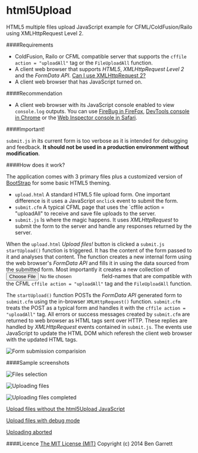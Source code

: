 html5Upload
===========

HTML5 multiple files upload JavaScript example for CFML/ColdFusion/Railo using XMLHttpRequest Level 2.

####Requirements

* ColdFusion, Railo or CFML compatible server that supports the `cffile action = "uploadAll"` tag or the `FileUploadAll` function.
* A client web browser that supports _HTML5_, _XMLHttpRequest Level 2_ and the _FormData API_. [Can I use XMLHttpRequest 2?](http://caniuse.com/xhr2)
* A client web browser that has JavaScript turned on.

####Recommendation

* A client web browser with its JavaScript console enabled to view `console.log` outputs. You can use [FireBug in FireFox](https://getfirebug.com), [DevTools console in Chrome](https://developer.chrome.com/devtools/index) or the [Web Inspector console in Safari](https://developer.apple.com/safari/tools/).

####Important!

`submit.js` in its current form is too verbose as it is intended for debugging and feedback. **It should not be used in a production environment without modification**.

####How does it work?

The application comes with 3 primary files plus a customized version of [BootStrap](http://getbootstrap.com) for some basic HTML5 theming.
* `upload.html` A standard HTML5 file upload form. One important difference is it uses a JavaScript `onclick` event to submit the form.
* `submit.cfm` A typical CFML page that uses the `cffile action = "uploadAll" to receive and save file uploads to the server.
* `submit.js` Is where the magic happens. It uses _XMLHttpRequest_ to submit the form to the server and handle any responses returned by the server.
 
When the `upload.html` _Upload files!_ button is clicked a `submit.js` `startUpload()` function is triggered. It has the content of the form passed to it and analyses that content. The function creates a new internal form using the web browser's _FormData API_ and fills it in using the data sourced from the submitted form. Most importantly it creates a new collection of <input type="file"> field-names that are compatible with the CFML `cffile action = "uploadAll"` tag and the `FileUploadAll` function.

The `startUpload()` function POSTs the _FormData API_ generated form to `submit.cfm` using the in-browser `XMLHttpRequest()` function. `submit.cfm` treats the POST as a typical form and handles it with the `cffile action = "uploadAll"` tag. All errors or success messages created by `submit.cfm` are returned to web browser as HTML tags sent over HTTP. These replies are handled by _XMLHttpRequest_ events contained in `submit.js`. The events use JavaScript to update the HTML DOM which referesh the client web browser with the updated HTML tags.

![Form submission comparision](https://github.com/bengarrett/html5Upload/blob/master/screenshots/form.submission.comparison.png)

####Sample screenshots

![Files selection](https://github.com/bengarrett/html5Upload/blob/master/screenshots/pre-upload.files.section.png)

![Uploading files](https://github.com/bengarrett/html5Upload/blob/master/screenshots/upload.files.progress.1.png)

![Uploading files completed](https://github.com/bengarrett/html5Upload/blob/master/screenshots/upload.files.progress.2.png)

[Upload files without the html5Upload JavaScript](https://github.com/bengarrett/html5Upload/blob/master/screenshots/no.javascript.upload.files.failed.png)

[Upload files with debug mode](https://github.com/bengarrett/html5Upload/blob/master/screenshots/debug.mode.upload.files.png)

[Uploading aborted](https://github.com/bengarrett/html5Upload/blob/master/screenshots/upload.files.abort.png)


####Licence
[The MIT License (MIT)](http://opensource.org/licenses/MIT)
Copyright (c) 2014 Ben Garrett
